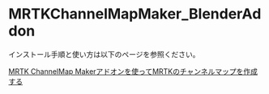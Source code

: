 # MRTKChannelMapMaker_BlenderAddon

インストール手順と使い方は以下のページを参照ください。

[MRTK ChannelMap Makerアドオンを使ってMRTKのチャンネルマップを作成する](https://bluebirdofoz.hatenablog.com/entry/2020/07/28/231515)
